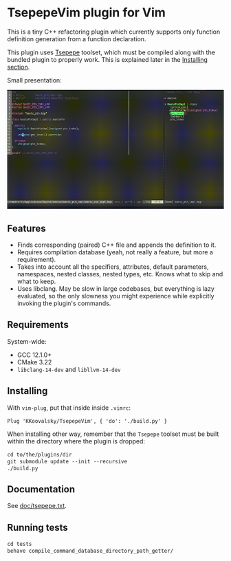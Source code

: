 # TsepepeVim plugin for Vim

This is a tiny C++ refactoring plugin which currently supports only function definition generation from a function 
declaration.

This plugin uses [Tsepepe](https://github.com/KKoovalsky/Tsepepe) toolset, which must be compiled along with the
bundled plugin to properly work. This is explained later in the [Installing section](#installing).

Small presentation:

![Tsepepe Function definition generator presentation](./doc/assets/tsepepe_gen_def_presentation.gif)

## Features

- Finds corresponding (paired) C++ file and appends the definition to it.
- Requires compilation database (yeah, not really a feature, but more a requirement).
- Takes into account all the specifiers, attributes, default parameters, namespaces, nested classes, nested types, etc.
Knows what to skip and what to keep.
- Uses libclang. May be slow in large codebases, but everything is lazy evaluated, so the only slowness you might
experience while explicitly invoking the plugin's commands.

## Requirements

System-wide:

* GCC 12.1.0+
* CMake 3.22
* `libclang-14-dev` and `libllvm-14-dev`

## Installing

With `vim-plug`, put that inside inside `.vimrc`:

```
Plug 'KKoovalsky/TsepepeVim', { 'do': './build.py' }
```

When installing other way, remember that the `Tsepepe` toolset must be built within the directory where the 
plugin is dropped:

```
cd to/the/plugins/dir
git submodule update --init --recursive
./build.py
```

## Documentation

See [doc/tsepepe.txt](doc/tsepepe.txt).

## Running tests

```
cd tests
behave compile_command_database_directory_path_getter/
```
